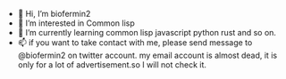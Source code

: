 - 👋 Hi, I’m biofermin2
- 👀 I’m interested in Common lisp
- 🌱 I’m currently learning common lisp javascript python rust and so on.
- 📫 if you want to take contact with me, please send message to @biofermin2 on twitter account.
      my email account is almost dead, it is only for a lot  of advertisement.so I will not check it.

<!---
biofermin2/biofermin2 is a ✨ special ✨ repository because its `README.md` (this file) appears on your GitHub profile.
You can click the Preview link to take a look at your changes.
--->
